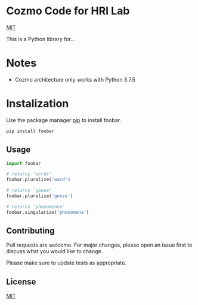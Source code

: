 # Cozmo Code for HRI Lab
[MIT](https://github.com/ewhenry/cozmo-lab-assistant/edit/master/LICENSE)

This is a Python library for...

# Notes

- Cozmo architecture only works with Python 3.7.5

# Instalization

Use the package manager [pip](https://pip.pypa.io/en/stable/) to install foobar.

```bash
pip install foobar
```

## Usage

```python
import foobar

# returns 'words'
foobar.pluralize('word')

# returns 'geese'
foobar.pluralize('goose')

# returns 'phenomenon'
foobar.singularize('phenomena')
```

## Contributing

Pull requests are welcome. For major changes, please open an issue first
to discuss what you would like to change.

Please make sure to update tests as appropriate.

## License

[MIT](https://choosealicense.com/licenses/mit/)
